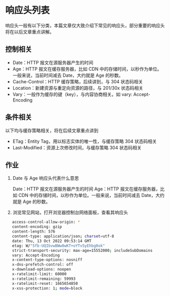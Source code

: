 # 响应头列表

响应头一般有以下分类，本篇文章仅大致介绍下常见的响应头，部分重要的响应头将在以后文章重点讲解。

## 控制相关

- Date：HTTP 报文在源服务器产生的时间
- Age：HTTP 报文在缓存服务器，比如 CDN 中的存储时间，以秒作为单位。一般来说，当前时间减去 Date，大约就是 Age 的秒数。
- Cache-Control：HTTP 缓存策略，后续讲到，与 304 状态码相关
- Location：新建资源与重定向资源的路径，与 201/30x 状态码相关
- Vary：一般作为缓存的键（key），与内容协商相关。如 vary: Accept-Encoding

## 条件相关

以下均与缓存策略相关，将在后续文章重点讲到

- ETag：Entity Tag，用以标志实体的唯一性，与缓存策略 304 状态码相关
- Last-Modified：资源上次修改时间，与缓存策略 304 状态码相关

## 作业

1. Date 与 Age 响应头代表什么意思

   Date：HTTP 报文在源服务器产生的时间
   Age：HTTP 报文在缓存服务器，比如 CDN 中的存储时间，以秒作为单位。一般来说，当前时间减去 Date，大约就是 Age 的秒数。

2. 浏览常见网站，打开浏览器控制台网络面板，查看其响应头

```bash
   access-control-allow-origin: *
   content-encoding: gzip
   content-length: 576
   content-type: application/json; charset=utf-8
   date: Thu, 13 Oct 2022 09:53:14 GMT
   etag: W/"5fb-UQIbvwBWw0wKT+oYTv5yEhbg0ok"
   strict-transport-security: max-age=15552000; includeSubDomains
   vary: Accept-Encoding
   x-content-type-options: nosniff
   x-dns-prefetch-control: off
   x-download-options: noopen
   x-ratelimit-limit: 60000
   x-ratelimit-remaining: 59993
   x-ratelimit-reset: 1665654850
   x-xss-protection: 1; mode=block
```
